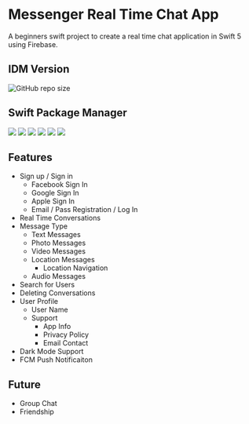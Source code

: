 # Messenger Real Time Chat App
A beginners swift project to create a real time chat application in Swift 5 using Firebase.

## IDM Version
<img alt="GitHub repo size" src="https://img.shields.io/badge/Xcode-Version%2013.4.1%20(13F100)-blue">

## Swift Package Manager
![](https://img.shields.io/badge/Firebase-8.15.0-orange) ![](https://img.shields.io/badge/GoogleSignIn-6.1.0-orange) ![](https://img.shields.io/badge/Facebook-13.2.0-blue) ![](https://img.shields.io/badge/MessageKit-3.8.0-green) ![](https://img.shields.io/badge/SDWebImage-5.12.0-red) ![](https://img.shields.io/badge/JGProgressHUB-2.2.0-yellow")

## Features
* Sign up / Sign in
    * Facebook Sign In
    * Google Sign In
    * Apple Sign In
    * Email / Pass Registration / Log In
* Real Time Conversations
* Message Type
    * Text Messages
    * Photo Messages
    * Video Messages
    * Location Messages
        * Location Navigation
    * Audio Messages
* Search for Users
* Deleting Conversations
* User Profile
    * User Name
    * Support
        * App Info
        * Privacy Policy
        * Email Contact
* Dark Mode Support
* FCM Push Notificaiton
## Future
* Group Chat
* Friendship

